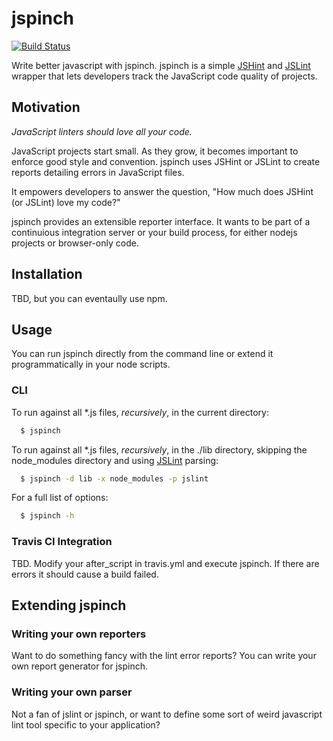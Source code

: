 # jspinch
[![Build Status](https://secure.travis-ci.org/smithclay/jspinch.png)](http://travis-ci.org/smithclay/jspinch])

Write better javascript with jspinch. jspinch is a simple [JSHint](https://github.com/jshint/jshint/) and [JSLint](http://www.jslint.com) wrapper that lets developers track the JavaScript code quality of projects.
## Motivation
*JavaScript linters should love all your code.*

JavaScript projects start small. As they grow, it becomes important to enforce good style and convention. jspinch uses JSHint or JSLint to create reports detailing errors in JavaScript files.

It empowers developers to answer the question, "How much does JSHint (or JSLint) love my code?"

jspinch provides an extensible reporter interface. It wants to be part of a continuious integration server or your build process, for either nodejs projects or browser-only code.
## Installation
TBD, but you can eventaully use npm.

## Usage
You can run jspinch directly from the command line or extend it programmatically in your node scripts.
### CLI
To run against all *.js files, _recursively_, in the current directory:

``` sh
  $ jspinch
```

To run against all *.js files, _recursively_, in the ./lib directory, skipping the node_modules directory and using [JSLint](http://www.jslint.com) parsing:

``` sh
  $ jspinch -d lib -x node_modules -p jslint
```

For a full list of options:

``` sh
  $ jspinch -h
```
### Travis CI Integration
TBD. Modify your after_script in travis.yml and execute jspinch. If there are errors it should cause a build failed.
## Extending jspinch
### Writing your own reporters
Want to do something fancy with the lint error reports? You can write your own report generator for jspinch.
### Writing your own parser
Not a fan of jslint or jspinch, or want to define some sort of weird javascript lint tool specific to your application?

